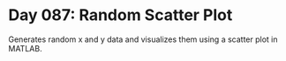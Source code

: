 # Day 087: Random Scatter Plot

Generates random x and y data and visualizes them using a scatter plot in MATLAB.
